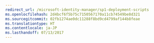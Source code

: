 ```yaml
---
redirect_url: /microsoft-identity-manager/sp1-deployment-scripts
ms.openlocfilehash: 2d4bcf6f5b75c7150567170a11cb74549be8d321
ms.sourcegitcommit: 02fb1274ae0dc11288f8bd9cd4799af144b8feae
ms.translationtype: HT
ms.contentlocale: ja-JP
ms.lasthandoff: 07/13/2017
---
```

